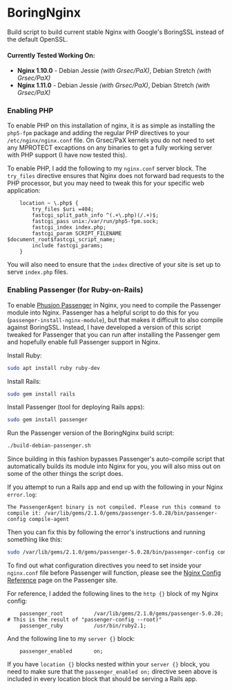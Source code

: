 # BoringNginx
Build script to build current stable Nginx with Google's BoringSSL instead of the default OpenSSL.

#### Currently Tested Working On:
* **Nginx 1.10.0** - Debian Jessie *(with Grsec/PaX)*, Debian Stretch *(with Grsec/PaX)*
* **Nginx 1.11.0** - Debian Jessie *(with Grsec/PaX)*, Debian Stretch *(with Grsec/PaX)*

### Enabling PHP
To enable PHP on this installation of nginx, it is as simple as installing the `php5-fpm` package and adding the regular PHP directives to your `/etc/nginx/nginx.conf` file. On Grsec/PaX kernels you do not need to set any MPROTECT excaptions on any binaries to get a fully working server with PHP support (I have now tested this).

To enable PHP, I add the following to my `nginx.conf` server block. The `try_files` directive ensures that Nginx does not forward bad requests to the PHP processor, but you may need to tweak this for your specific web application:
```nginx
	location ~ \.php$ {
		try_files $uri =404;
		fastcgi_split_path_info ^(.+\.php)(/.+)$;
		fastcgi_pass unix:/var/run/php5-fpm.sock;
		fastcgi_index index.php;
		fastcgi_param SCRIPT_FILENAME $document_root$fastcgi_script_name;
		include fastcgi_params;
	}
```

You will also need to ensure that the `index` directive of your site is set up to serve `index.php` files.

### Enabling Passenger (for Ruby-on-Rails)
To enable [Phusion Passenger](https://www.phusionpassenger.com/) in Nginx, you need to compile the Passenger module into Nginx. Passenger has a helpful script to do this for you (`passenger-install-nginx-module`), but that makes it difficult to also compile against BoringSSL. Instead, I have developed a version of this script tweaked for Passenger that you can run after installing the Passenger gem and hopefully enable full Passenger support in Nginx.

Install Ruby:
```bash
sudo apt install ruby ruby-dev
```

Install Rails:
```bash
sudo gem install rails
```

Install Passenger (tool for deploying Rails apps):
```bash
sudo gem install passenger
```

Run the Passenger version of the BoringNginx build script:
```bash
./build-debian-passenger.sh
```

Since building in this fashion bypasses Passenger's auto-compile script that automatically builds its module into Nginx for you, you will also miss out on some of the other things the script does.

If you attempt to run a Rails app and end up with the following in your Nginx `error.log`:
```
The PassengerAgent binary is not compiled. Please run this command to compile it: /var/lib/gems/2.1.0/gems/passenger-5.0.28/bin/passenger-config compile-agent
```

Then you can fix this by following the error's instructions and running something like this:
```bash
sudo /var/lib/gems/2.1.0/gems/passenger-5.0.28/bin/passenger-config compile-agent
```

To find out what configuration directives you need to set inside your `nginx.conf` file before Passenger will function, please see the [Nginx Config Reference](https://www.phusionpassenger.com/library/config/nginx/reference/) page on the Passenger site.

For reference, I added the following lines to the `http {}` block of my Nginx config:
```nginx
	passenger_root			/var/lib/gems/2.1.0/gems/passenger-5.0.28; # This is the result of "passenger-config --root)"
	passenger_ruby			/usr/bin/ruby2.1;
```

And the following line to my `server {}` block:
```nginx
	passenger_enabled		on;
```

If you have `location {}` blocks nested within your `server {}` block, you need to make sure that the `passenger_enabled on;` directive seen above is included in every location block that should be serving a Rails app.
